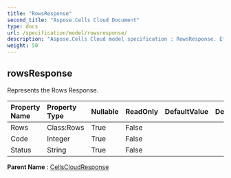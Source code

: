```yaml
---
title: "RowsResponse"
second_title: "Aspose.Cells Cloud Document"
type: docs
url: /specification/model/rowsresponse/
description: "Aspose.Cells Cloud model specification : RowsResponse. Effortlessly handle Excel and other spreadsheet documents with features like opening, generating, editing, splitting, merging, comparing, and converting."
weight: 50
---
```


## **rowsResponse**

Represents the Rows Response. 

| Property Name | Property Type | Nullable |  ReadOnly | DefaultValue | Description | 
| :- | :- | :- |:- |  :- | :- |
| Rows | Class:Rows | True |  False |  |  |  
| Code | Integer | True |  False |  |  |  
| Status | String | True |  False |  |  |  

**Parent Name** : [CellsCloudResponse](cellscloudresponse)

